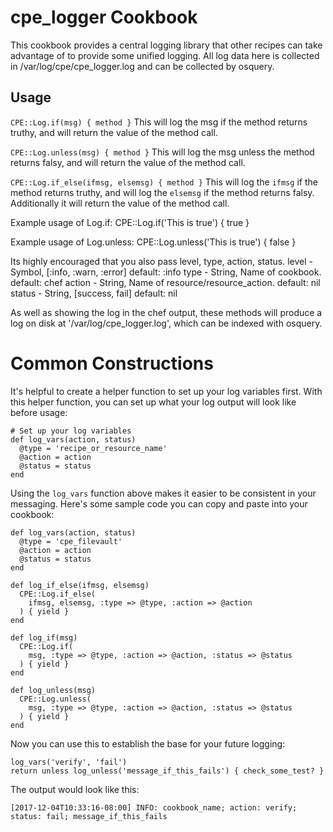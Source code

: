 cpe_logger Cookbook
==================
This cookbook provides a central logging library that other recipes can take advantage of to provide some unified logging. All log data here is collected in /var/log/cpe/cpe_logger.log and can be collected by osquery.

Usage
-----

`CPE::Log.if(msg) { method }`
This will log the msg if the method returns truthy, and will return the value of the method call.

`CPE::Log.unless(msg) { method }`
This will log the msg unless the method returns falsy, and will return the value of the method call.

`CPE::Log.if_else(ifmsg, elsemsg) { method }`
This will log the `ifmsg` if the method returns truthy, and will log the `elsemsg` if the method returns falsy.
Additionally it will return the value of the method call.

Example usage of Log.if:
    CPE::Log.if('This is true') { true }

Example usage of Log.unless:
    CPE::Log.unless('This is true') { false }

Its highly encouraged that you also pass level, type, action, status.
  level - Symbol, [:info, :warn, :error] default: :info
  type - String, Name of cookbook. default: chef
  action - String, Name of resource/resource_action. default: nil
  status - String, [success, fail] default: nil

As well as showing the log in the chef output, these methods will produce a log
on disk at '/var/log/cpe_logger.log', which can be indexed with osquery.

# Common Constructions

It's helpful to create a helper function to set up your log variables first. With this helper function, you can set up what your log output will look like before usage:

    # Set up your log variables
    def log_vars(action, status)
      @type = 'recipe_or_resource_name'
      @action = action
      @status = status
    end

Using the `log_vars` function above makes it easier to be consistent in your messaging. Here's some sample code you can copy and paste into your cookbook:

    def log_vars(action, status)
      @type = 'cpe_filevault'
      @action = action
      @status = status
    end

    def log_if_else(ifmsg, elsemsg)
      CPE::Log.if_else(
        ifmsg, elsemsg, :type => @type, :action => @action
      ) { yield }
    end

    def log_if(msg)
      CPE::Log.if(
        msg, :type => @type, :action => @action, :status => @status
      ) { yield }
    end

    def log_unless(msg)
      CPE::Log.unless(
        msg, :type => @type, :action => @action, :status => @status
      ) { yield }
    end


Now you can use this to establish the base for your future logging:

    log_vars('verify', 'fail')
    return unless log_unless('message_if_this_fails') { check_some_test? }

The output would look like this:
```
[2017-12-04T10:33:16-08:00] INFO: cookbook_name; action: verify; status: fail; message_if_this_fails
```
